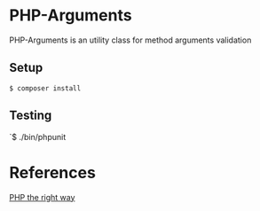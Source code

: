 # PHP-Arguments

PHP-Arguments is an utility class for method arguments validation

## Setup

`$ composer install`

## Testing

`$ ./bin/phpunit

# References

[PHP the right way](http://www.phptherightway.com)
